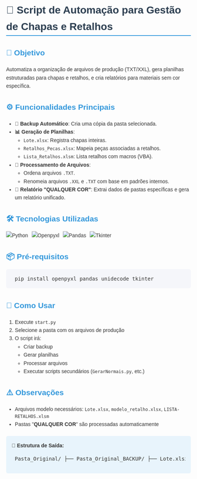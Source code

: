 <div style="font-family: Arial, sans-serif; line-height: 1.6; color: #333;"> <h1 style="color: #2c3e50; border-bottom: 2px solid #3498db;">📂 Script de Automação para Gestão de Chapas e Retalhos</h1> <h2 style="color: #3498db;">🎯 Objetivo</h2> <p>Automatiza a organização de arquivos de produção (TXT/XXL), gera planilhas estruturadas para chapas e retalhos, e cria relatórios para materiais sem cor específica.</p> <h2 style="color: #3498db;">⚙️ Funcionalidades Principais</h2> <ul> <li><strong>🔄 Backup Automático</strong>: Cria uma cópia da pasta selecionada.</li> <li><strong>📊 Geração de Planilhas</strong>: <ul> <li><code>Lote.xlsx</code>: Registra chapas inteiras.</li> <li><code>Retalhos_Pecas.xlsx</code>: Mapeia peças associadas a retalhos.</li> <li><code>Lista_Retalhos.xlsm</code>: Lista retalhos com macros (VBA).</li> </ul> </li> <li><strong>🔀 Processamento de Arquivos</strong>: <ul> <li>Ordena arquivos <code>.TXT</code>.</li> <li>Renomeia arquivos <code>.XXL</code> e <code>.TXT</code> com base em padrões internos.</li> </ul> </li> <li><strong>🌈 Relatório "QUALQUER COR"</strong>: Extrai dados de pastas específicas e gera um relatório unificado.</li> </ul> <h2 style="color: #3498db;">🛠️ Tecnologias Utilizadas</h2> <div style="display: flex; gap: 10px; flex-wrap: wrap;"> <img src="https://img.shields.io/badge/Python-3776AB?style=for-the-badge&logo=python&logoColor=white" alt="Python"> <img src="https://img.shields.io/badge/Openpyxl-00A98F?style=for-the-badge" alt="Openpyxl"> <img src="https://img.shields.io/badge/Pandas-150458?style=for-the-badge&logo=pandas&logoColor=white" alt="Pandas"> <img src="https://img.shields.io/badge/Tkinter-3776AB?style=for-the-badge" alt="Tkinter"> </div> <h2 style="color: #3498db;">📦 Pré-requisitos</h2> <pre style="background: #f5f6fa; padding: 15px; border-radius: 5px;"> pip install openpyxl pandas unidecode tkinter </pre> <h2 style="color: #3498db;">🚀 Como Usar</h2> <ol> <li>Execute <code>start.py</code></li> <li>Selecione a pasta com os arquivos de produção</li> <li>O script irá: <ul> <li>Criar backup</li> <li>Gerar planilhas</li> <li>Processar arquivos</li> <li>Executar scripts secundários (<code>GerarNormais.py</code>, etc.)</li> </ul> </li> </ol> <h2 style="color: #3498db;">⚠️ Observações</h2> <ul> <li>Arquivos modelo necessários: <code>Lote.xlsx</code>, <code>modelo_retalho.xlsx</code>, <code>LISTA-RETALHOS.xlsm</code></li> <li>Pastas "<strong>QUALQUER COR</strong>" são processadas automaticamente</li> </ul> <div style="background: #e8f4fc; padding: 15px; border-radius: 5px; margin-top: 20px;"> <strong>📁 Estrutura de Saída:</strong> <pre> Pasta_Original/ ├── Pasta_Original_BACKUP/ ├── Lote.xlsx ├── Retalhos_Pecas.xlsx ├── Lista_Retalhos.xlsm └── Relatorio_Qualquer_Cor.xlsx </pre> </div> </div>
